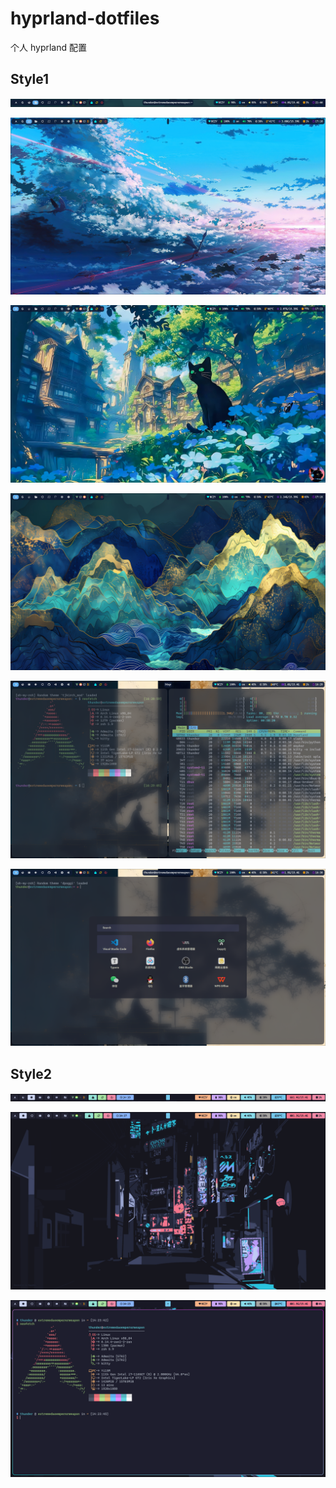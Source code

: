 # hyprland-dotfiles

个人 hyprland 配置

## Style1

![](./assets/style1_4.png)

![](./assets/style1_1.png)

![](./assets/style1_2.png)

![](./assets/style1_3.png)

![](./assets/style1_5.png)

![](./assets/style1_6.png)

## Style2

![](./assets/style2_2.png)

![](./assets/style2_1.png)

![](./assets/style2_3.png)
